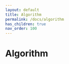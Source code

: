 ```yaml
---
layout: default
title: Algorithm
permalink: /docs/algorithm
has_children: true
nav_order: 100
---
```


# Algorithm
